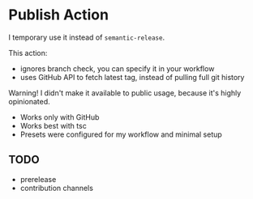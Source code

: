 # Publish Action

I temporary use it instead of `semantic-release`.

This action:

- ignores branch check, you can specify it in your workflow
- uses GitHub API to fetch latest tag, instead of pulling full git history

Warning! I didn't make it available to public usage, because it's highly opinionated.

- Works only with GitHub
- Works best with tsc
- Presets were configured for my workflow and minimal setup

## TODO

- prerelease
- contribution channels
